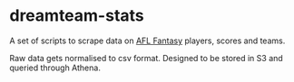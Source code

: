 # dreamteam-stats

A set of scripts to scrape data on [AFL Fantasy](https://fantasy.afl.com.au/) players, scores and teams.

Raw data gets normalised to csv format. Designed to be stored in S3 and queried through Athena.
